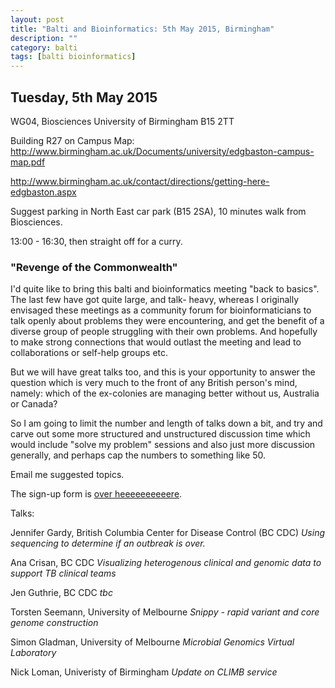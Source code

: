 ```yaml
---
layout: post
title: "Balti and Bioinformatics: 5th May 2015, Birmingham"
description: ""
category: balti
tags: [balti bioinformatics]
---
```


## Tuesday, 5th May 2015

WG04, Biosciences
University of Birmingham
B15 2TT

Building R27 on Campus Map: <http://www.birmingham.ac.uk/Documents/university/edgbaston-campus-map.pdf>

<http://www.birmingham.ac.uk/contact/directions/getting-here-edgbaston.aspx>

Suggest parking in North East car park (B15 2SA), 10 minutes walk from Biosciences.

13:00 - 16:30, then straight off for a curry.

### "Revenge of the Commonwealth"

I'd quite like to bring this balti and bioinformatics meeting
"back to basics". The last few have got quite large, and talk-
heavy, whereas I originally envisaged these meetings as a community
forum for bioinformaticians to talk openly about problems they were
encountering, and get the benefit of a diverse group of people
struggling with their own problems. And hopefully to make strong connections
that would outlast the meeting and lead to collaborations or
self-help groups etc.

But we will have great talks too, and this is your opportunity to answer
the question which is very much to the front of any British person's
mind, namely: which of the ex-colonies are managing better without
us, Australia or Canada?

So I am going to limit the number and length of talks down a bit,
and try and carve out some more structured and unstructured discussion
time which would include "solve my problem" sessions and also just more
discussion generally, and perhaps cap the numbers to something
like 50.

Email me suggested topics.

The sign-up form is <a href="https://docs.google.com/forms/d/1JGRT45F9TWB61j5SF9mFZKYUqC1afx1_DDacKZIDSDs/viewform?usp=send_form">over heeeeeeeeeere</a>.

Talks:

Jennifer Gardy, British Columbia Center for Disease Control (BC CDC)
<em>Using sequencing to determine if an outbreak is over.</em>

Ana Crisan, BC CDC
<em>Visualizing heterogenous clinical and genomic data to support TB clinical teams</em>

Jen Guthrie, BC CDC
<em>tbc</em>

Torsten Seemann, University of Melbourne
<em>Snippy - rapid variant and core genome construction</em>

Simon Gladman, University of Melbourne
<em>Microbial Genomics Virtual Laboratory</em>

Nick Loman, Univeristy of Birmingham
<em>Update on CLIMB service</em>


